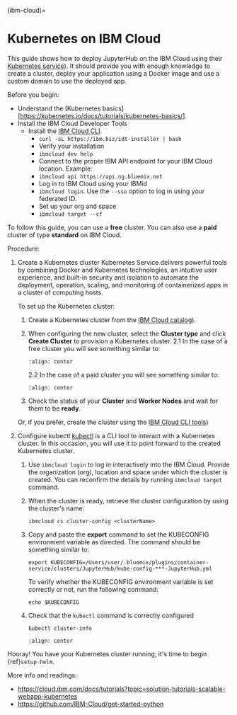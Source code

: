 (ibm-cloud)=

# Kubernetes on IBM Cloud

This guide shows how to deploy JupyterHub on the IBM Cloud using their [Kubernetes service](https://cloud.ibm.com/kubernetes/catalog/create)).
It should provide you with enough knowledge to create a cluster, deploy your application using a Docker image and use a custom domain to use the deployed app.

Before you begin:

- Understand the [Kubernetes basics][https://kubernetes.io/docs/tutorials/kubernetes-basics/].
- Install the IBM Cloud Developer Tools
  - Install the [IBM Cloud CLI](https://cloud.ibm.com/docs/cli?topic=cloud-cli-getting-started).
    - `curl -sL https://ibm.biz/idt-installer | bash`
    - Verify your installation
    - `ibmcloud dev help`
    - Connect to the proper IBM API endpoint for your IBM Cloud location. Example:
    - `ibmcloud api https://api.ng.bluemix.net`
    - Log in to IBM Cloud using your IBMid
    - `ibmcloud login`. Use the `--sso` option to log in using your federated ID.
    - Set up your org and space
    - `ibmcloud target --cf`

To follow this guide, you can use a **free** cluster. You can also use a **paid** cluster of type **standard** on IBM Cloud.

Procedure:

1. Create a Kubernetes cluster
   Kubernetes Service delivers powerful tools by combining Docker and Kubernetes technologies, an intuitive user experience, and built-in security and isolation to automate the deployment, operation, scaling, and monitoring of containerized apps in a cluster of computing hosts.

   To set up the Kubernetes cluster:

   1. Create a Kubernetes cluster from the [IBM Cloud catalog](https://cloud.ibm.com/kubernetes/catalog/create)).
   2. When configuring the new cluster, select the **Cluster type** and click **Create Cluster** to provision a Kubernetes cluster.
      2.1 In the case of a free cluster you will see something similar to:

      ```{image} ../../_static/images/ibm/create-free-kubernetes-cluster-ibm-cloud.png
      :align: center
      ```

      2.2 In the case of a paid cluster you will see something similar to:

      ```{image} ../../_static/images/ibm/create-paid-kubernetes-cluster-ibm-cloud.png
      :align: center
      ```

   3. Check the status of your **Cluster** and **Worker Nodes** and wait for them to be **ready**.

   Or, if you prefer, create the cluster using the [IBM Cloud CLI tools](https://cloud.ibm.com/docs/containers?topic=containers-cs_cli_install))

2. Configure kubectl
   [kubectl](https://kubernetes.io/docs/reference/kubectl/) is a CLI tool to interact with a Kubernetes cluster. In this occasion, you will use it to point forward to the created Kubernetes cluster.

   1. Use `ibmcloud login` to log in interactively into the IBM Cloud. Provide the organization (org), location and space under which the cluster is created. You can reconfirm the details by running `ibmcloud target` command.
   2. When the cluster is ready, retrieve the cluster configuration by using the cluster's name:
      ```
      ibmcloud cs cluster-config <clusterName>
      ```
   3. Copy and paste the **export** command to set the KUBECONFIG environment variable as directed. The command should be something similar to:

      ```
      export KUBECONFIG=/Users/user/.bluemix/plugins/container-service/clusters/JupyterHub/kube-config-***-JupyterHub.yml
      ```

      To verify whether the KUBECONFIG environment variable is set correctly or not, run the following command:

      ```
      echo $KUBECONFIG
      ```

   4. Check that the `kubectl` command is correctly configured

      ```
      kubectl cluster-info
      ```

      ```{image} ../../_static/images/ibm/kubectl-cluster-info.png
      :align: center
      ```

Hooray! You have your Kubernetes cluster running; it's time to begin {ref}`setup-helm`.

More info and readings:

- <https://cloud.ibm.com/docs/tutorials?topic=solution-tutorials-scalable-webapp-kubernetes>
- <https://github.com/IBM-Cloud/get-started-python>
